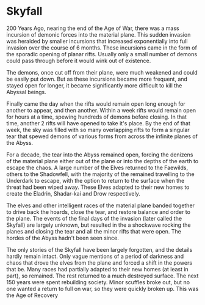 # Skyfall

200 Years Ago, nearing the end of the Age of War, there was a mass incursion of demonic forces into the material plane. This sudden invasion was heralded by smaller incursions that increased exponentially into full invasion over the course of 6 months. These incursions came in the form of the sporadic opening of planar rifts. Usually only a small number of demons could pass through before it would wink out of existence.

The demons, once cut off from their plane, were much weakened and could be easily put down. But as these incursions became more frequent, and stayed open for longer, it became significantly more difficult to kill the Abyssal beings.

Finally came the day when the rifts would remain open long enough for another to appear, and then another. Within a week rifts would remain open for hours at a time, spewing hundreds of demons before closing. In that time, another 2 rifts will have opened to take it's place. By the end of that week, the sky was filled with so many overlapping rifts to form a singular tear that spewed demons of various forms from across the infinite planes of the Abyss. 

For a decade, the tear into the Abyss remained open, forcing the denizens of the material plane either out of the plane or into the depths of the earth to escape the chaos. A large number of the Elves returned to the Faewilds, others to the Shadowfell, with the majority of the remained travelling to the Underdark to escape, with the option to return to the surface when the threat had been wiped away. These Elves adapted to their new homes to create the Eladrin, Shadar-kai and Drow respectively. 

The elves and other intelligent races of the material plane banded together to drive back the hoards, close the tear, and restore balance and order to the plane. The events of the final days of the invasion (later called the Skyfall) are largely unknown, but resulted in the a shockwave rocking the planes and closing the tear and all the minor rifts that were open. The hordes of the Abyss hadn't been seen since.

The only stories of the Skyfall have been largely forgotten, and the details hardly remain intact. Only vague mentions of a period of darkness and chaos that drove the elves from the plane and forced a shift in the powers that be. Many races had partially adapted to their new homes (at least in part), so remained. The rest returned to a much destroyed surface. The next 150 years were spent rebuilding society. Minor scuffles broke out, but no one wanted a return to full on war, so they were quickly broken up. This was the Age of Recovery